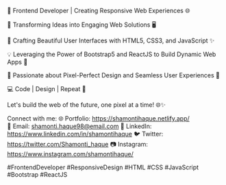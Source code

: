 <!-- [![Shamonti's GitHub stats](https://github-readme-stats.vercel.app/api?username=Shamonti)](https://github.com/shamonti/github-readme-stats) -->

<!--
**Shamonti/Shamonti** is a ✨ _special_ ✨ repository because its `README.md` (this file) appears on your GitHub profile.

Here are some ideas to get you started:

- 🔭 I’m currently working on ...
- 🌱 I’m currently learning ...
- 👯 I’m looking to collaborate on ...
- 🤔 I’m looking for help with ...
- 💬 Ask me about ...
- 📫 How to reach me: ...
- 😄 Pronouns: ...
- ⚡ Fun fact: ...
-->

👋 Frontend Developer | Creating Responsive Web Experiences 🌐

🚀 Transforming Ideas into Engaging Web Solutions 🖥️

🎨 Crafting Beautiful User Interfaces with HTML5, CSS3, and JavaScript ✨

💡 Leveraging the Power of Bootstrap5 and ReactJS to Build Dynamic Web Apps 📱

🌟 Passionate about Pixel-Perfect Design and Seamless User Experiences 🎯

💻 Code | Design | Repeat 🔄

Let's build the web of the future, one pixel at a time! 🌐✨

Connect with me:
🌐 Portfolio: https://shamontihaque.netlify.app/ <br>
📧 Email: shamonti.haque98@email.com
📱 LinkedIn: https://www.linkedin.com/in/shamontihaque
🐦 Twitter: https://twitter.com/Shamonti_haque
📷 Instagram: https://www.instagram.com/shamontihaque/

#FrontendDeveloper #ResponsiveDesign #HTML #CSS #JavaScript #Bootstrap #ReactJS

<!--![Top Langs](https://github-readme-stats.vercel.app/api/top-langs/?username=anuraghazra&hide_progress=true)-->

